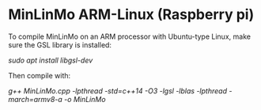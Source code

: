 # MinLinMo ARM-Linux (Raspberry pi)

To compile MinLinMo on an ARM processor with Ubuntu-type Linux, make sure the GSL library is installed:

_sudo apt install libgsl-dev_

Then compile with:

_g++ MinLinMo.cpp -lpthread -std=c++14  -O3 -lgsl -lblas -lpthread -march=armv8-a -o MinLinMo_

